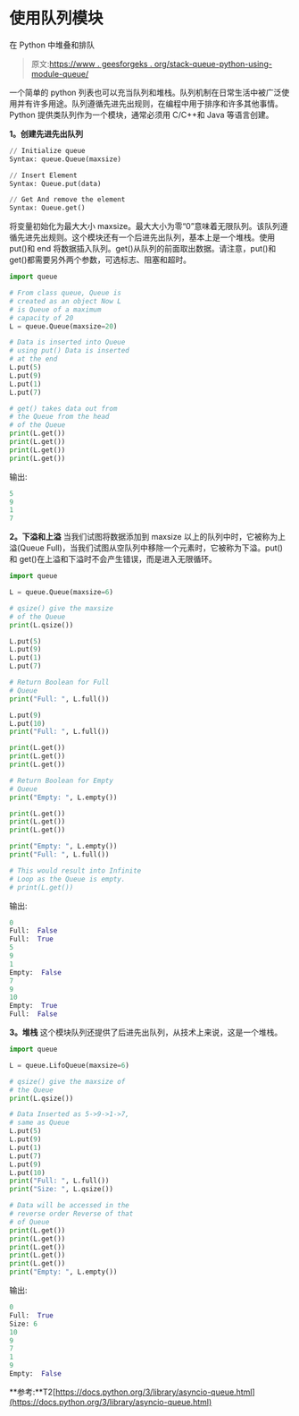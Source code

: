 # 使用队列模块

在 Python 中堆叠和排队

> 原文:[https://www . geesforgeks . org/stack-queue-python-using-module-queue/](https://www.geeksforgeeks.org/stack-queue-python-using-module-queue/)

一个简单的 python 列表也可以充当队列和堆栈。队列机制在日常生活中被广泛使用并有许多用途。队列遵循先进先出规则，在编程中用于排序和许多其他事情。Python 提供类队列作为一个模块，通常必须用 C/C++和 Java 等语言创建。

**1。创建先进先出队列**

```py
// Initialize queue
Syntax: queue.Queue(maxsize)

// Insert Element
Syntax: Queue.put(data)

// Get And remove the element
Syntax: Queue.get()

```

将变量初始化为最大大小 maxsize。最大大小为零“0”意味着无限队列。该队列遵循先进先出规则。这个模块还有一个后进先出队列，基本上是一个堆栈。使用 put()和 end 将数据插入队列。get()从队列的前面取出数据。请注意，put()和 get()都需要另外两个参数，可选标志、阻塞和超时。

```py
import queue

# From class queue, Queue is
# created as an object Now L
# is Queue of a maximum 
# capacity of 20
L = queue.Queue(maxsize=20)

# Data is inserted into Queue
# using put() Data is inserted
# at the end
L.put(5)
L.put(9)
L.put(1)
L.put(7)

# get() takes data out from
# the Queue from the head 
# of the Queue
print(L.get())
print(L.get())
print(L.get())
print(L.get())
```

输出:

```py
5
9
1
7

```

**2。下溢和上溢**
当我们试图将数据添加到 maxsize 以上的队列中时，它被称为上溢(Queue Full)，当我们试图从空队列中移除一个元素时，它被称为下溢。put()和 get()在上溢和下溢时不会产生错误，而是进入无限循环。

```py
import queue

L = queue.Queue(maxsize=6)

# qsize() give the maxsize
# of the Queue
print(L.qsize())

L.put(5)
L.put(9)
L.put(1)
L.put(7)

# Return Boolean for Full
# Queue
print("Full: ", L.full())

L.put(9)
L.put(10)
print("Full: ", L.full())

print(L.get())
print(L.get())
print(L.get())

# Return Boolean for Empty
# Queue
print("Empty: ", L.empty())

print(L.get())
print(L.get())
print(L.get())

print("Empty: ", L.empty())
print("Full: ", L.full())

# This would result into Infinite
# Loop as the Queue is empty.
# print(L.get())
```

输出:

```py
0
Full:  False
Full:  True
5
9
1
Empty:  False
7
9
10
Empty:  True
Full:  False

```

**3。堆栈**
这个模块队列还提供了后进先出队列，从技术上来说，这是一个堆栈。

```py
import queue

L = queue.LifoQueue(maxsize=6)

# qsize() give the maxsize of
# the Queue
print(L.qsize())

# Data Inserted as 5->9->1->7, 
# same as Queue
L.put(5)
L.put(9)
L.put(1)
L.put(7)
L.put(9)
L.put(10)
print("Full: ", L.full())
print("Size: ", L.qsize())

# Data will be accessed in the
# reverse order Reverse of that
# of Queue
print(L.get())
print(L.get())
print(L.get())
print(L.get())
print(L.get())
print("Empty: ", L.empty())
```

输出:

```py
0
Full:  True
Size: 6
10
9
7
1
9
Empty:  False

```

**参考:**T2[https://docs.python.org/3/library/asyncio-queue.html](https://docs.python.org/3/library/asyncio-queue.html)